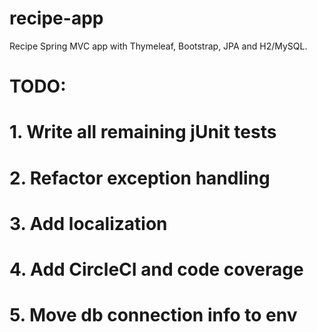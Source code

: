 # recipe-app
Recipe Spring MVC app with Thymeleaf, Bootstrap, JPA and H2/MySQL.

# TODO:
# 1. Write all remaining jUnit tests 
# 2. Refactor exception handling
# 3. Add localization 
# 4. Add CircleCI and code coverage
# 5. Move db connection info to env  
